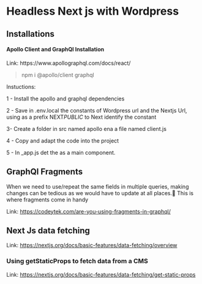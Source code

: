 # Headless Next js with Wordpress

## Installations

<h4>Apollo Client and GraphQl Installation</h4>
Link: https://www.apollographql.com/docs/react/

> npm i @apollo/client graphql

Instuctions:

1 - Install the apollo and graphql dependencies

2 - Save in .env.local the constants of Wordpress url and the Nextjs Url, using as a prefix NEXT*PUBLIC* to Next identify the constant

3- Create a folder in src named apollo ena a file named client.js

4 - Copy and adapt the code into the project

5 - In \_app.js det the <ApolloProvider client={client}></ApolloProvider> as a main component.

## GraphQl Fragments

<p>When we need to use/repeat the same fields in multiple queries, making changes can be tedious as we would have to update at all places.😬 This is where fragments come in handy </p>

Link: https://codeytek.com/are-you-using-fragments-in-graphql/

## Next Js data fetching

Link: https://nextjs.org/docs/basic-features/data-fetching/overview

### Using getStaticProps to fetch data from a CMS

Link: https://nextjs.org/docs/basic-features/data-fetching/get-static-props
